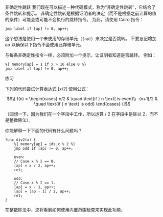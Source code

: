 非确定性跳跃
我们现在可以描述一种代码模式，称为“非确定性跳转”，它结合了条件跳转和提示。 非确定性跳转是根据证明者的决定（而不是根据之前计算的值的条件）可能会或可能不会执行的跳转指令。 为此，请使用 Cairo 指令：

```
jmp label if [ap] != 0, ap++;
```

这个想法是使用一个未使用的存储单元（`[ap]`）来决定是否跳转。 不要忘记增加 ap 以确保以下指令不会使用此存储单元。

与每条非确定性指令一样，必须附加一个提示，让证明者知道是否跳转。 例如：

```
%{ memory[ap] = 1 if x > 10 else 0 %}
jmp label if [ap] != 0, ap++;
```

练习

下列的代码尝试计算表达式 $[x/2]$ 使用公式：
```math
\[ f(n) =
  \begin{cases}
    n/2       & \quad \text{if } n \text{ is even}\\
    -(n+1)/2  & \quad \text{if } n \text{ is odd}
  \end{cases}
\]
```

（回想一下，因为我们在一个字段中工作，所以运算 / 2 在字段中是除以 2，而不是整数除法）。

你能解释一下下面的代码有什么问题吗？

```
func div2(x) {
    %{ memory[ap] = ids.x % 2 %}
    jmp odd if [ap] != 0, ap++;

    even:
    // Case x % 2 == 0.
    [ap] = x / 2, ap++;
    ret;

    odd:
    // Case x % 2 == 1.
    [ap] = x - 1, ap++;
    [ap] = [ap - 1] / 2, ap++;
    ret;
}
```

在整数除法中，您将看到如何使用内置范围检查来实现此功能。